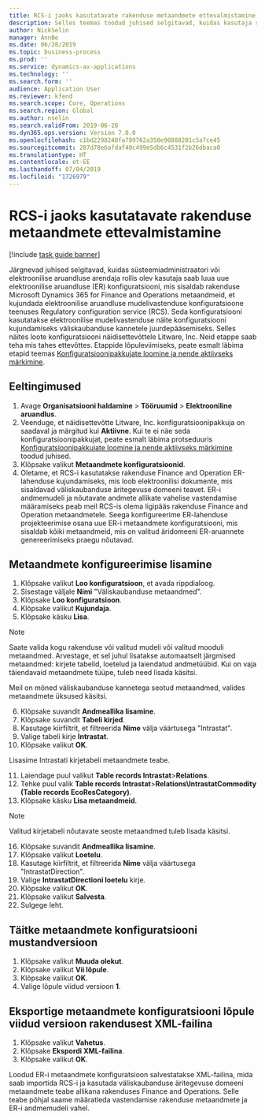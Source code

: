 ```yaml
---
title: RCS-i jaoks kasutatavate rakenduse metaandmete ettevalmistamine
description: Selles teemas toodud juhised selgitavad, kuidas kasutaja saab luua uue elektroonilise aruandluse (ER) konfiguratsiooni, mis sisaldab rakenduse Finance and Operations metaandmeid, et kujundada elektroonilise aruandluse mudelivastenduse konfiguratsioone teenuses Regulatory configuration service (RCS).
author: NickSelin
manager: AnnBe
ms.date: 06/28/2019
ms.topic: business-process
ms.prod: ''
ms.service: dynamics-ax-applications
ms.technology: ''
ms.search.form: ''
audience: Application User
ms.reviewer: kfend
ms.search.scope: Core, Operations
ms.search.region: Global
ms.author: nselin
ms.search.validFrom: 2019-06-28
ms.dyn365.ops.version: Version 7.0.0
ms.openlocfilehash: c1bd2298240fa789762a350e90888201c5a7ce45
ms.sourcegitcommit: 287d78e6afdaf40c499e5db6c4531f2b26dbaca0
ms.translationtype: HT
ms.contentlocale: et-EE
ms.lasthandoff: 07/04/2019
ms.locfileid: "1726979"
---
```

# <a name="prepare-application-metadata-to-be-used-in-rcs"></a>RCS-i jaoks kasutatavate rakenduse metaandmete ettevalmistamine
[!include [task guide banner](../../includes/task-guide-banner.md)]

Järgnevad juhised selgitavad, kuidas süsteemiadministraatori või elektroonilise aruandluse arendaja rollis olev kasutaja saab luua uue elektroonilise aruandluse (ER) konfiguratsiooni, mis sisaldab rakenduse Microsoft Dynamics 365 for Finance and Operations metaandmeid, et kujundada elektroonilise aruandluse mudelivastenduse konfiguratsioone teenuses Regulatory configuration service (RCS). Seda konfiguratsiooni kasutatakse elektroonilise mudelivastenduse näite konfiguratsiooni kujundamiseks väliskaubanduse kannetele juurdepääsemiseks. Selles näites loote konfiguratsiooni näidisettevõttele Litware, Inc. Neid etappe saab teha mis tahes ettevõttes. Etappide lõpuleviimiseks, peate esmalt läbima etapid teemas [Konfiguratsioonipakkujate loomine ja nende aktiivseks märkimine](er-configuration-provider-mark-it-active-2016-11.md).

## <a name="prerequisites"></a>Eeltingimused
1.  Avage **Organisatsiooni haldamine** > **Tööruumid** > **Elektrooniline aruandlus**. 
2.  Veenduge, et näidisettevõtte Litware, Inc. konfiguratsioonipakkuja on saadaval ja märgitud kui **Aktiivne**. Kui te ei näe seda konfiguratsioonipakkujat, peate esmalt läbima protseduuris [Konfiguratsioonipakkujate loomine ja nende aktiivseks märkimine](er-configuration-provider-mark-it-active-2016-11.md) toodud juhised. 
3.  Klõpsake valikut **Metaandmete konfiguratsioonid**. 
4.  Oletame, et RCS-i kasutatakse rakenduse Finance and Operation ER-lahenduse kujundamiseks, mis loob elektroonilisi dokumente, mis sisaldavad väliskaubanduse äritegevuse domeeni teavet. ER-i andmemudeli ja nõutavate andmete allikate vahelise vastendamise määramiseks peab meil RCS-is olema ligipääs rakenduse Finance and Operation metaandmetele. Seega konfigureerime ER-lahenduse projekteerimise osana uue ER-i metaandmete konfiguratsiooni, mis sisaldab kõiki metaandmeid, mis on valitud äridomeeni ER-aruannete genereerimiseks praegu nõutavad. 

## <a name="add-metadata-configuration"></a>Metaandmete konfigureerimise lisamine 
1.  Klõpsake valikut **Loo konfiguratsioon**, et avada rippdialoog. 
2.  Sisestage väljale **Nimi** "Väliskaubanduse metaandmed". 
3.  Klõpsake **Loo konfiguratsioon**. 
4.  Klõpsake valikut **Kujundaja**. 
5.  Klõpsake käsku **Lisa**. 
  
> [!NOTE]
> Saate valida kogu rakenduse või valitud mudeli või valitud mooduli metaandmed. Arvestage, et sel juhul lisatakse automaatselt järgmised metaandmed: kirjete tabelid, loetelud ja laiendatud andmetüübid. Kui on vaja täiendavaid metaandmete tüüpe, tuleb need lisada käsitsi. 
 
Meil on mõned väliskaubanduse kannetega seotud metaandmed, valides metaandmete üksused käsitsi. 
  
6.  Klõpsake suvandit **Andmeallika lisamine**. 
7.  Klõpsake suvandit **Tabeli kirjed**. 
8.  Kasutage kiirfiltrit, et filtreerida **Nime** välja väärtusega "Intrastat". 
9.  Valige tabeli kirje **Intrastat**. 
10. Klõpsake valikut **OK**.
  
Lisasime Intrastati kirjetabeli metaandmete teabe. 
  
11. Laiendage puul valikut **Table records Intrastat**\>**Relations**. 
12. Tehke puul valik **Table records Intrastat**\>**Relations\IntrastatCommodity (Table records EcoResCategory)**.   
13. Klõpsake käsku **Lisa metaandmeid**. 
  
> [!NOTE]
> Valitud kirjetabeli nõutavate seoste metaandmed tuleb lisada käsitsi. 
  
16. Klõpsake suvandit **Andmeallika lisamine**. 
17. Klõpsake valikut **Loetelu**. 
18. Kasutage kiirfiltrit, et filtreerida **Nime** välja väärtusega "IntrastatDirection". 
19. Valige **IntrastatDirectioni loetelu** kirje. 
20. Klõpsake valikut **OK**. 
21. Klõpsake valikut **Salvesta**.  
22. Sulgege leht. 
  
## <a name="complete-the-draft-version-of-metadata-configuration"></a>Täitke metaandmete konfiguratsiooni mustandversioon
1.  Klõpsake valikut **Muuda olekut**. 
2.  Klõpsake valikut **Vii lõpule**. 
3.  Klõpsake valikut **OK**. 
4.  Valige lõpule viidud versioon **1**. 
  
## <a name="export-the-completed-version-of-metadata-configuration-from-application-as-xml-file"></a>Eksportige metaandmete konfiguratsiooni lõpule viidud versioon rakendusest XML-failina
1.  Klõpsake valikut **Vahetus**. 
2.  Klõpsake **Ekspordi XML-failina**. 
3.  Klõpsake valikut **OK**. 
    
Loodud ER-i metaandmete konfiguratsioon salvestatakse XML-failina, mida saab importida RCS-i ja kasutada väliskaubanduse äritegevuse domeeni metaandmete teabe allikana rakenduses Finance and Operations. Selle teabe põhjal saame määratleda vastendamise rakenduse metaandmete ja ER-i andmemudeli vahel.
